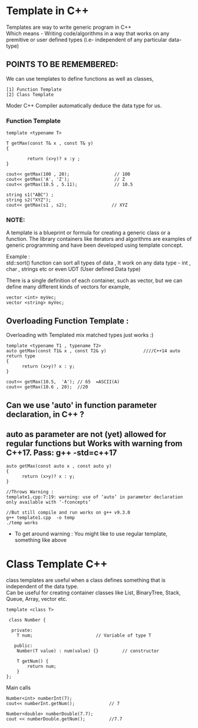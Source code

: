 # Template in C++

Templates are way to write generic program in C++  
Which means - Writing code/algorithms in a way that works on any premitive or user defined types (i.e- independent of any particular data-type)

## POINTS TO BE REMEMBERED:
We can use templates to define functions as well as classes,                                                 
  ```
  [1] Function Template                                                     
  [2] Class Template
  ```
Moder C++ Compiler automatically deduce the data type for us.


### Function Template

```
template <typename T>

T getMax(const T& x , const T& y)
{

        return (x>y)? x :y ;
}

cout<< getMax(100 , 20);                 // 100 
cout<< getMax('A', 'Z');                 // Z
cout<< getMax(10.5 , 5.11);              // 10.5

string s1("ABC") ;
string s2("XYZ");
cout<< getMax(s1 , s2);                 // XYZ

```  
### NOTE:  
A template is a blueprint or formula for creating a generic class or a function. 
The library containers like iterators and algorithms are examples of generic programming and have been developed using template concept.
  
  Example :                              
  std::sort() function can sort all types of data , It work on any data type - int , char , strings etc or even UDT (User defined Data type)

There is a single definition of each container, such as vector, 
but we can define many different kinds of vectors for example, 

```
vector <int> myVec;
vector <string> myVec; 
```
  
##  Overloading Function Template : 
Overloading with Templated mix matched types just works :)  

```
template <typename T1 , typename T2>
auto getMax(const T1& x , const T2& y)              ////C++14 auto return type
{
      return (x>y)? x : y;
}
```
```
cout<< getMax(10.5,  'A'); // 65  =ASCII(A) 
cout<< getMax(10.6 , 20);  //20
```

## Can we use 'auto' in function parameter declaration, in C++ ? 
## auto as parameter are not (yet) allowed for regular functions but Works with warning from C++17.  Pass:  g++ -std=c++17 

```
auto getMax(const auto x , const auto y)
{
      return (x>y)? x : y;
}

```
```
//Throws Warning :
template1.cpp:7:19: warning: use of ‘auto’ in parameter declaration only available with ‘-fconcepts’

//But still compile and run works on g++ v9.3.0 
g++ template1.cpp  -o temp
./temp works
```
* To get around warning : You might like to use regular template, something like above 



# Class Template C++

class templates are useful when a class defines something that is independent of the data type.             
Can be useful for creating container classes like List, BinaryTree, Stack, Queue, Array, vector etc. 



```
template <class T>

 class Number {
 
  private:
    T num;                        // Variable of type T

   public:
    Number(T value) : num(value) {}         // constructor

    T getNum() {
        return num;
    }
};
```

Main calls

```  
Number<int> numberInt(7);
cout<< numberInt.getNum();             // 7
  
Number<double> numberDouble(7.7);
cout << numberDouble.getNum();         //7.7
```  
